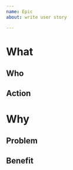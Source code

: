 ```yaml
---
name: Epic
about: write user story

---
```


# What

## Who


## Action


# Why

## Problem


## Benefit
